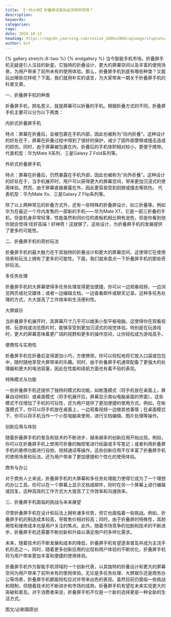 ```yaml
---
title: 【一科小树】折叠屏还能玩出怎样的花样？
description: 
keywords: 
categories: 
tags: 
date: 2024-10-13
headimg: https://imgcdn.yaerxing.com/resize_2000x2000/upimage/stupnote/2024/10/13/1728815308_12009103_5768.jpg
author: bst
---
```


{% gallery stretch::6::two %}
{% endgallery %}
当今智能手机市场，折叠屏手机无疑是引人注目的新星。它独特的折叠设计、更大的屏幕空间以及丰富的使用场景，为用户带来了前所未有的使用体验。那么，折叠屏手机到底有哪些种类？又能玩出哪些花样呢？下面，我们就用朴实的语言，为大家带来一期关于折叠屏手机的科普文章。

一、折叠屏手机的种类

折叠屏手机，顾名思义，就是屏幕可以折叠的手机。根据折叠方式的不同，折叠屏手机主要可以分为以下两类：

内折式折叠屏手机

特点：屏幕在折叠后，会被包裹在手机内部，因此也被称为“向内折叠”。这种设计的好处在于，屏幕在折叠过程中得到了很好的保护，减少了因外部摩擦或撞击造成的损伤。同时，由于屏幕被包裹在内，折叠后的手机体积相对较小，更便于携带。
代表机型：华为Mate X系列、三星Galaxy Z Fold系列等。

外折式折叠屏手机

特点：屏幕在折叠后，仍然暴露在手机外部，因此也被称为“向外折叠”。这种设计的好处在于，当手机展开时，用户可以获得更大的屏幕空间，带来更加沉浸式的使用体验。然而，由于屏幕直接暴露在外，因此更容易受到刮擦或撞击等损伤。
代表机型：华为Mate Xs、三星Galaxy Z Flip系列等。

除了以上两种常见的折叠方式外，还有一些特殊的折叠屏设计，如三折叠等。例如华为在最近一个月内发售的一部新的手机——华为Mate XT。它是一部三折叠的手机，但是机身非常轻薄，性能虽然和同价位的直板机相比稍有逊色，但是你看到他你就会觉得:哇好高端！好神奇！这就够了。这些设计，为折叠屏手机的发展提供了更多的可能性。

二、折叠屏手机的奇妙玩法

折叠屏手机的最大魅力在于其独特的折叠设计和更大的屏幕空间，这使得它在使用场景和玩法上拥有了更多的可能性。下面，我们就来盘点一下折叠屏手机的那些奇妙玩法。

多任务处理

折叠屏手机的大屏幕使得多任务处理变得更加便捷。你可以一边观看视频，一边浏览网页或社交媒体；或者一边编辑文档，一边查看邮件或聊天记录。这种多任务处理的方式，大大提高了工作效率和生活便利性。

大屏娱乐

当折叠屏手机展开时，其屏幕尺寸几乎可以媲美小型平板电脑。这使得你在观看视频、玩游戏或浏览图片时，能够享受到更加沉浸式的视觉体验。特别是在玩游戏时，更大的屏幕意味着更广阔的视野和更多的操作空间，让你轻松成为游戏高手。

便携性与实用性

折叠屏手机在折叠后变得更加小巧，方便携带。你可以轻松地将它放入口袋或包包中，随时随地享受大屏带来的乐趣。同时，由于折叠屏手机通常配备了更强大的处理器和更大的电池容量，因此在性能和续航方面也有着不俗的表现。

特殊模式与功能

一些折叠屏手机还提供了独特的模式和功能，如帐篷模式（将手机放在桌面上，屏幕自动倾斜）或桌面模式（将手机展开后，屏幕显示类似电脑桌面的界面）。这些模式不仅增加了手机的可玩性，还为用户提供了更加便捷的使用方式。例如，在帐篷模式下，你可以将手机放在桌面上，一边观看视频一边做其他事情；在桌面模式下，你可以将手机当作一个小型电脑来使用，进行文档编辑、图片处理等操作。

创新应用与体验

随着折叠屏手机的普及和技术的不断进步，越来越多的创新应用开始出现。例如，你可以在折叠屏手机上使用可折叠的触控笔进行绘画或手写笔记；或者利用折叠屏手机的悬停功能进行自拍、视频通话等操作。这些创新应用不仅丰富了折叠屏手机的使用场景和玩法，还为用户带来了更加便捷和个性化的使用体验。

商务与办公

对于商务人士来说，折叠屏手机的大屏幕和多任务处理能力使得它成为了一个理想的办公工具。你可以在一个屏幕上显示文档或邮件，同时在另一个屏幕上进行编辑或回复。这种高效的工作方式大大提高了工作效率和沟通效率。

三、折叠屏手机面临的挑战与未来展望

尽管折叠屏手机在设计和玩法上拥有诸多优势，但它也面临着一些挑战。例如，折叠屏手机的制造成本较高，导致售价相对较高；同时，由于折叠屏的特殊性，其耐用性和维修成本也是用户关注的焦点。此外，随着市场竞争的加剧和技术的不断进步，折叠屏手机还需要不断创新和升级以满足用户的多样化需求。

未来，随着技术的不断发展和成本的降低，折叠屏手机有望逐渐普及并成为主流手机形态之一。同时，随着更多创新应用的出现和用户体验的不断优化，折叠屏手机将为用户带来更加丰富和便捷的使用体验。


折叠屏手机作为智能手机领域的一个创新代表，以其独特的折叠设计和更大的屏幕空间为用户带来了前所未有的使用体验。无论是多任务处理、大屏娱乐还是商务办公等场景，折叠屏手机都能轻松应对并带来出色的表现。虽然目前仍面临一些挑战和限制，但随着技术的不断进步和市场的成熟，折叠屏手机有望在未来实现更大的突破和普及。对于消费者来说，折叠屏手机不仅是一个新的选择更是一种全新的生活方式。

图文/必刷禵原创
